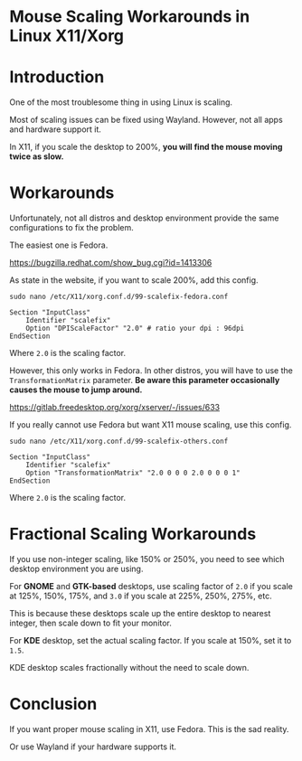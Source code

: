 # **Mouse Scaling Workarounds in Linux X11/Xorg**

# Introduction

One of the most troublesome thing in using Linux is scaling.

Most of scaling issues can be fixed using Wayland. However, not all apps and hardware support it.

In X11, if you scale the desktop to 200%, **you will find the mouse moving twice as slow.**

# Workarounds

Unfortunately, not all distros and desktop environment provide the same configurations to fix the problem.

The easiest one is Fedora.

https://bugzilla.redhat.com/show_bug.cgi?id=1413306

As state in the website, if you want to scale 200%, add this config.

```
sudo nano /etc/X11/xorg.conf.d/99-scalefix-fedora.conf
```

```
Section "InputClass"
    Identifier "scalefix"
    Option "DPIScaleFactor" "2.0" # ratio your dpi : 96dpi
EndSection
```

Where `2.0` is the scaling factor.

However, this only works in Fedora. In other distros, you will have to use the `TransformationMatrix` parameter. **Be aware this parameter occasionally causes the mouse to jump around.**

https://gitlab.freedesktop.org/xorg/xserver/-/issues/633

If you really cannot use Fedora but want X11 mouse scaling, use this config.

```
sudo nano /etc/X11/xorg.conf.d/99-scalefix-others.conf
```

```
Section "InputClass"
    Identifier "scalefix"
    Option "TransformationMatrix" "2.0 0 0 0 2.0 0 0 0 1"
EndSection
```

Where `2.0` is the scaling factor.

# Fractional Scaling Workarounds

If you use non-integer scaling, like 150% or 250%, you need to see which desktop environment you are using.

For **GNOME** and **GTK-based** desktops, use scaling factor of `2.0` if you scale at 125%, 150%, 175%, and `3.0` if you scale at 225%, 250%, 275%, etc.

This is because these desktops scale up the entire desktop to nearest integer, then scale down to fit your monitor.

For **KDE** desktop, set the actual scaling factor. If you scale at 150%, set it to `1.5`.

KDE desktop scales fractionally without the need to scale down.

# Conclusion

If you want proper mouse scaling in X11, use Fedora. This is the sad reality.

Or use Wayland if your hardware supports it.
